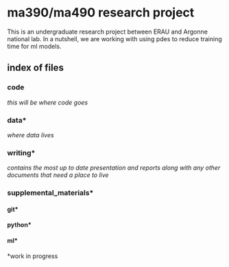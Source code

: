 # ma390/ma490 research project
This is an undergraduate research project between ERAU and Argonne national lab. In a nutshell, we are working with using pdes to reduce training time for ml models.

## index of files
### code
*this will be where code goes*
### data*
*where data lives*
### writing*
*contains the most up to date presentation and reports along with any other documents that need a place to live*
### supplemental_materials*
#### git*
#### python*
#### ml*
*work in progress
